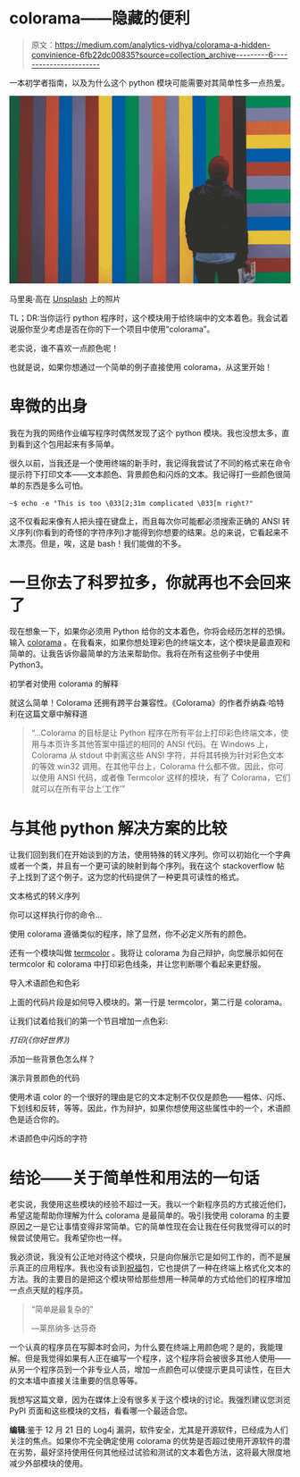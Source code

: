 # colorama——隐藏的便利

> 原文：<https://medium.com/analytics-vidhya/colorama-a-hidden-convinience-6fb22dc00835?source=collection_archive---------6----------------------->

一本初学者指南，以及为什么这个 python 模块可能需要对其简单性多一点热爱。

![](img/24ffd2c9fe42992d9c890103c90d5932.png)

马里奥·高在 [Unsplash](https://unsplash.com?utm_source=medium&utm_medium=referral) 上的照片

TL；DR:当你运行 python 程序时，这个模块用于给终端中的文本着色。我会试着说服你至少考虑是否在你的下一个项目中使用“colorama”。

老实说，谁不喜欢一点颜色呢！

也就是说，如果你想通过一个简单的例子直接使用 colorama，从这里开始！

# 卑微的出身

我在为我的网络作业编写程序时偶然发现了这个 python 模块。我也没想太多，直到看到这个包用起来有多简单。

很久以前，当我还是一个使用终端的新手时，我记得我尝试了不同的格式来在命令提示符下打印文本——文本颜色、背景颜色和闪烁的文本。我记得打一些颜色很简单的东西是多么可怕。

```
~$ echo -e "This is too \033[2;31m complicated \033[m right?"
```

这不仅看起来像有人把头撞在键盘上，而且每次你可能都必须搜索正确的 ANSI 转义序列(你看到的奇怪的字符序列)才能得到你想要的结果。总的来说，它看起来不太漂亮。但是，唉，这是 bash！我们能做的不多。

# 一旦你去了科罗拉多，你就再也不会回来了

现在想象一下，如果你必须用 Python 给你的文本着色，你将会经历怎样的恐惧。输入 [colorama](https://pypi.org/project/colorama/) 。在我看来，如果你想处理彩色的终端文本，这个模块是最直观和简单的。让我告诉你最简单的方法来帮助你。我将在所有这些例子中使用 Python3。

初学者对使用 colorama 的解释

就这么简单！Colorama 还拥有跨平台兼容性。《Colorama》的作者乔纳森·哈特利在这篇文章中解释道

> “…Colorama 的目标是让 Python 程序在所有平台上打印彩色终端文本，使用与本页许多其他答案中描述的相同的 ANSI 代码。在 Windows 上，Colorama 从 stdout 中剥离这些 ANSI 字符，并将其转换为针对彩色文本的等效 win32 调用。在其他平台上，Colorama 什么都不做。因此，你可以使用 ANSI 代码，或者像 Termcolor 这样的模块，有了 Colorama，它们就可以在所有平台上‘工作’”

# 与其他 python 解决方案的比较

让我们回到我们在开始谈到的方法，使用特殊的转义序列。你可以初始化一个字典或者一个类，并且有一个更可读的映射到每个序列。我在这个 stackoverflow 帖子上找到了这个例子。这为您的代码提供了一种更具可读性的格式。

文本格式的转义序列

你可以这样执行你的命令…

使用 colorama 遵循类似的程序，除了显然，你不必定义所有的颜色。

还有一个模块叫做 [termcolor](https://pypi.org/project/termcolor/) 。我将让 colorama 为自己辩护，向您展示如何在 termcolor 和 colorama 中打印彩色线条，并让您判断哪个看起来更舒服。

导入术语颜色和色彩

上面的代码片段是如何导入模块的。第一行是 termcolor，第二行是 colorama。

让我们试着给我们的第一个节目增加一点色彩:

*打印(《你好世界》)*

添加一些背景色怎么样？

演示背景颜色的代码

使用术语 color 的一个很好的理由是它的文本定制不仅仅是颜色——粗体、闪烁、下划线和反转，等等。因此，作为辩护，如果你想使用这些属性中的一个，术语颜色是适合你的。

术语颜色中闪烁的字符

# 结论——关于简单性和用法的一句话

老实说，我使用这些模块的经验不超过一天。我以一个新程序员的方式接近他们，希望这能帮助你理解为什么 colorama 是最简单的。吸引我使用 colorama 的主要原因之一是它让事情变得非常简单。它的简单性现在会让我在任何我觉得可以的时候尝试使用它。我希望你也一样。

我必须说，我没有公正地对待这个模块，只是向你展示它是如何工作的，而不是展示真正的应用程序。我也没有谈到[祝福](https://pypi.org/project/blessings/)包，它也提供了一种在终端上格式化文本的方法。我的主要目的是把这个模块带给那些想用一种简单的方式给他们的程序增加一点点天赋的程序员。

> “简单是最复杂的”
> 
> —莱昂纳多·达芬奇

一个认真的程序员在写脚本时会问，为什么要在终端上用颜色呢？是的，我能理解。但是我觉得如果有人正在编写一个程序，这个程序将会被很多其他人使用——从另一个程序员到一个非专业人员，增加一点颜色可以使提示更具可读性，在巨大的文本墙中直接关注重要的信息等等。

我想写这篇文章，因为在媒体上没有很多关于这个模块的讨论。我强烈建议您浏览 PyPI 页面和这些模块的文档，看看哪一个最适合您。

**编辑**:鉴于 12 月 21 日的 Log4j 漏洞，软件安全，尤其是开源软件，已经成为人们关注的焦点。如果你不完全确定使用 colorama 的优势是否超过使用开源软件的潜在劣势，最好坚持使用任何其他经过试验和测试的文本着色方法，这将最大限度地减少外部模块的使用。